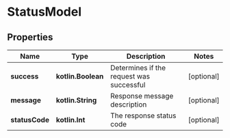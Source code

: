 
# StatusModel

## Properties
| Name | Type | Description | Notes |
| ------------ | ------------- | ------------- | ------------- |
| **success** | **kotlin.Boolean** | Determines if the request was successful |  [optional] |
| **message** | **kotlin.String** | Response message description |  [optional] |
| **statusCode** | **kotlin.Int** | The response status code |  [optional] |



